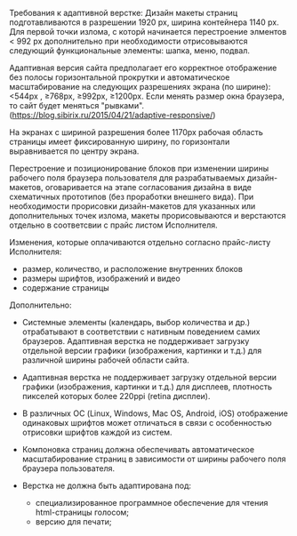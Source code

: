 
Требования к адаптивной верстке:
Дизайн макеты страниц подготавливаются в разрешении 1920 px, ширина контейнера 1140 px. Для первой точки излома, с которй начинается перестроение элментов < 992 px дополнительно при необходимости отрисовываются следующий функциональные элементы: шапка, меню, подвал.

Адаптивная версия сайта предполагает его корректное отображение без полосы горизонтальной прокрутки и автоматическое масштабирование на следующих разрешениях экрана (по ширине): <544px ,  ≥768px, ≥992px, ≥1200px. Если менять размер окна браузера, то сайт будет меняться "рывками". (https://blog.sibirix.ru/2015/04/21/adaptive-responsive/)

На экранах с шириной разрешения более 1170px рабочая область страницы имеет фиксированную ширину, по горизонтали выравнивается по центру экрана.

Перестроение и позиционирование блоков при изменении ширины рабочего поля браузера пользователя для разрабатываемых дизайн-макетов, оговаривается на этапе согласования дизайна в виде схематичных прототипов (без проработки внешнего вида). При необходимости прорисовки дизайн-макетов для указанных или дополнительных точек излома, макеты прорисовываются и верстаются отдельно в соответсвии с прайс листом Исполнителя.

Изменения, которые оплачиваются отдельно согласно прайс-листу Исполнителя:
   * размер, количество, и расположение внутренних блоков
   * размеры шрифтов, изображений и видео
   * содержание страницы

Дополнительно:
* Системные элементы (календарь, выбор количества и др.) отрабатывают в соответствии с нативным поведением самих браузеров. 
Адаптивная верстка не поддерживает загрузку отдельной версии графики (изображения, картинки и т.д.) для различной ширины рабочей области сайта.

* Адаптивная верстка не поддерживает загрузку отдельной версии графики (изображения, картинки и т.д.) для дисплеев, плотность пикселей которых более 220ppi (retina дисплеи).

* В различных ОС (Linux, Windows, Mac OS, Android, iOS) отображение одинаковых шрифтов может отличаться в связи с особенностью отрисовки шрифтов каждой из систем.

* Компоновка страниц должна обеспечивать автоматическое масштабирование страниц в зависимости от ширины рабочего поля браузера пользователя.

* Верстка не должна быть адаптирована под:
  * специализированное программное обеспечение для чтения html-страницы голосом;
  * версию для печати;

